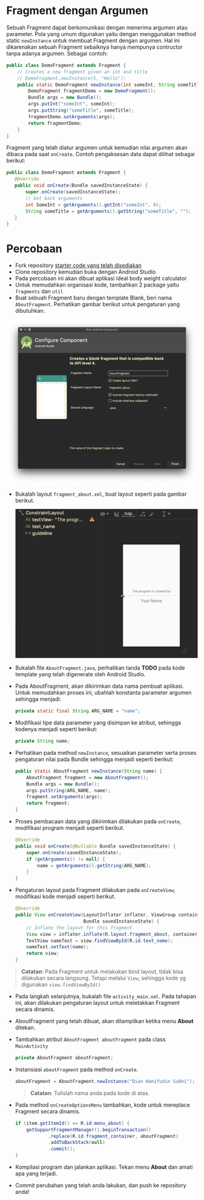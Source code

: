 # Fragment dengan Argumen

Sebuah Fragment dapat berkomunikasi dengan menerima argumen atau parameter.
Pola yang umum digunakan yaitu dengan menggunakan method static `newInstance`
untuk membuat Fragment dengan argumen. Hal ini dikarenakan sebuah Fragment
sebaiknya hanya mempunya contructor tanpa adanya argumen. Sebagai contoh:

```java
public class DemoFragment extends Fragment {
    // Creates a new fragment given an int and title
    // DemoFragment.newInstance(5, "Hello");
    public static DemoFragment newInstance(int someInt, String someTitle) {
        DemoFragment fragmentDemo = new DemoFragment();
        Bundle args = new Bundle();
        args.putInt("someInt", someInt);
        args.putString("someTitle", someTitle);
        fragmentDemo.setArguments(args);
        return fragmentDemo;
    }
}
```

Fragment yang telah diatur argumen untuk kemudian nilai argumen akan dibaca pada
saat `onCreate`. Contoh pengaksesan data dapat dilihat sebagai berikut:

```java
public class DemoFragment extends Fragment {
   @Override
   public void onCreate(Bundle savedInstanceState) {
       super.onCreate(savedInstanceState);
       // Get back arguments
       int SomeInt = getArguments().getInt("someInt", 0);
       String someTitle = getArguments().getString("someTitle", "");
   }
}
```

# Percobaan

- Fork repository [starter code yang telah disediakan](https://github.com/polinema-mobile/2019-mobile06)
- Clone repository kemudian buka dengan Android Studio
- Pada percobaan ini akan dibuat aplikasi ideal body weight calculator
- Untuk memudahkan organisasi kode, tambahkan 2 package yaitu `fragments` dan `util`
- Buat sebuah Fragment baru dengan template Blank, beri nama `AboutFragment`.
 Perhatikan gambar berikut untuk pengaturan yang dibutuhkan.

 ![AboutFragment](./images/about-fragment.png)

- Bukalah layout `fragment_about.xml`, buat layout seperti pada gambar berikut.

  ![Layout AboutFragment](./images/about-fragment-layout.png)

- Bukalah file `AboutFragment.java`, perhatikan tanda **TODO** pada kode
 template yang telah digenerate oleh Android Studio.
- Pada AboutFragment, akan dikirimkan data nama pembuat aplikasi. Untuk
 memudahkan proses ini, ubahlah konstanta parameter argumen sehingga menjadi:

  ```java
  private static final String ARG_NAME = "name";
  ```

- Modifikasi tipe data parameter yang disimpan ke atribut, sehingga kodenya
 menjadi seperti berikut:

  ```java
  private String name;
  ```

- Perhatikan pada method `newInstance`, sesuaikan parameter serta proses
 pengaturan nilai pada Bundle sehingga menjadi seperti berikut:

  ```java
  public static AboutFragment newInstance(String name) {
      AboutFragment fragment = new AboutFragment();
      Bundle args = new Bundle();
      args.putString(ARG_NAME, name);
      fragment.setArguments(args);
      return fragment;
  }
  ```

- Proses pembacaan data yang dikirimkan dilakukan pada `onCreate`, modifikasi
 program menjadi seperti berikut.

  ```java
  @Override
  public void onCreate(@Nullable Bundle savedInstanceState) {
      super.onCreate(savedInstanceState);
      if (getArguments() != null) {
          name = getArguments().getString(ARG_NAME);
      }
  }
  ```

- Pengaturan layout pada Fragment dilakukan pada `onCreateView`, modifikasi kode
 menjadi seperti berikut.

  ```java
  @Override
  public View onCreateView(LayoutInflater inflater, ViewGroup container,
                           Bundle savedInstanceState) {
      // Inflate the layout for this fragment
      View view = inflater.inflate(R.layout.fragment_about, container, false);
      TextView nameText = view.findViewById(R.id.text_name);
      nameText.setText(name);
      return view;
  }
  ```

> **Catatan**: Pada Fragment untuk melakukan bind layout, tidak bisa dilakukan
> secara langsung. Tetapi melalui `View`, sehingga kode yg digunakan `view.findViewById()`

- Pada langkah selanjutnya, bukalah file `activity_main.xml`. Pada tahapan ini,
 akan dilakukan pengaturan layout untuk meletakkan Fragment secara dinamis.

- AboutFragment yang telah dibuat, akan ditampilkan ketika menu **About**
 ditekan.

- Tambahkan atribut `AboutFragment aboutFragment` pada class `MainActivity`

  ```java
  private AboutFragment aboutFragment;
  ```

- Instansiasi `aboutFragment` pada method `onCreate`.

  ```java
  aboutFragment = AboutFragment.newInstance("Dian Hanifudin Subhi");
  ```

  > **Catatan**: Tulislah nama anda pada kode di atas.

- Pada method `onCreateOptionsMenu` tambahkan, kode untuk mereplace Fragment
 secara dinamis.

  ```java
  if (item.getItemId() == R.id.menu_about) {
      getSupportFragmentManager().beginTransaction()
              .replace(R.id.fragment_container, aboutFragment)
              .addToBackStack(null)
              .commit();
  }
  ```

- Kompilasi program dan jalankan aplikasi. Tekan menu **About** dan amati apa
 yang terjadi.

- Commit perubahan yang telah anda lakukan, dan push ke repository anda!
